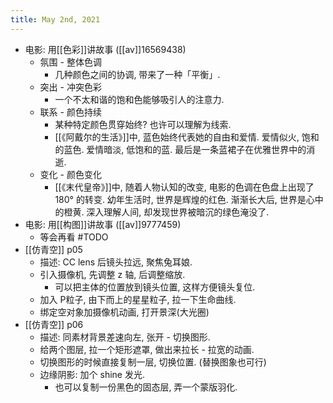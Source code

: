 ```yaml
---
title: May 2nd, 2021
---
```


- 电影: 用[[色彩]]讲故事 ([[av]]16569438)
	- 氛围 - 整体色调
		- 几种颜色之间的协调, 带来了一种「平衡」.
	- 突出 - 冲突色彩
		- 一个不太和谐的饱和色能够吸引人的注意力.
	- 联系 - 颜色持续
		- 某种特定颜色贯穿始终?
		  也许可以理解为线索.
		- [[《阿戴尔的生活》]]中, 蓝色始终代表她的自由和爱情.
		  爱情似火, 饱和的蓝色.
		  爱情暗淡, 低饱和的蓝.
		  最后是一条蓝裙子在优雅世界中的消逝.
	- 变化 - 颜色变化
		- [[《末代皇帝》]]中, 随着人物认知的改变, 电影的色调在色盘上出现了 180° 的转变.
		  幼年生活时, 世界是辉煌的红色.
		  渐渐长大后, 世界是心中的橙黄.
		  深入理解人间, 却发现世界被暗沉的绿色淹没了.
- 电影: 用[[构图]]讲故事 ([[av]]9777459)
	- 等会再看 #TODO
- [[仿青空]] p05
	- 描述: CC lens 后镜头拉远, 聚焦兔耳娘.
	- 引入摄像机, 先调整 z 轴, 后调整缩放.
		- 可以把主体的位置放到镜头位置, 这样方便镜头复位.
	- 加入 P粒子, 由下而上的星星粒子, 拉一下生命曲线.
	- 绑定空对象加摄像机动画, 打开景深(大光圈)
- [[仿青空]] p06
	- 描述: 同素材背景差速向左, 张开 - 切换图形.
	- 给两个图层, 拉一个矩形遮罩, 做出来拉长 - 拉宽的动画.
	- 切换图形的时候直接复制一层, 切换位置. (替换图象也可行)
	- 边缘阴影: 加个 shine 发光.
		- 也可以复制一份黑色的固态层, 弄一个蒙版羽化.